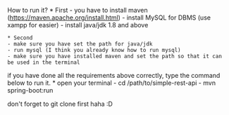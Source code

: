 How to run it?
	* First
	- you have to install maven (https://maven.apache.org/install.html)
	- install MySQL for DBMS (use xampp for easier)
	- install java/jdk 1.8 and above

	* Second
	- make sure you have set the path for java/jdk
	- run mysql (I think you already know how to run mysql)
	- make sure you have installed maven and set the path so that it can be used in the terminal
	
if you have done all the requirements above correctly, type the command below to run it.
	* open your terminal
	- cd /path/to/simple-rest-api
	- mvn spring-boot:run

don't forget to git clone first haha :D
